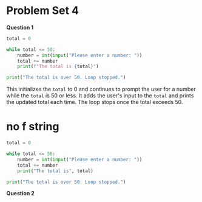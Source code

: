 # **Problem Set 4**
**Question 1**

```python
total = 0

while total <= 50:
    number = int(input("Please enter a number: "))
    total += number
    print(f"The total is {total}")

print("The total is over 50. Loop stopped.")
```

This initializes the `total` to 0 and continues to prompt the user for a number while the `total` is 50 or less. It adds the user's input to the `total` and prints the updated total each time. The loop stops once the total exceeds 50.


# no f string
````python
total = 0

while total <= 50:
    number = int(input("Please enter a number: "))
    total += number
    print("The total is", total)

print("The total is over 50. Loop stopped.")
````
**Question 2**
